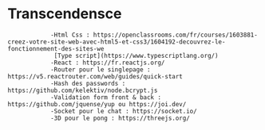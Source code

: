 # Transcendensce
                -Html Css : https://openclassrooms.com/fr/courses/1603881-creez-votre-site-web-avec-html5-et-css3/1604192-decouvrez-le-fonctionnement-des-sites-we
                 [Type script](https://www.typescriptlang.org/)
                -React : https://fr.reactjs.org/
                -Router pour le singlepage : https://v5.reactrouter.com/web/guides/quick-start
                -Hash des passwords : https://github.com/kelektiv/node.bcrypt.js
                -Validation form front & back : https://github.com/jquense/yup ou https://joi.dev/
                -Socket pour le chat : https://socket.io/
                -3D pour le pong : https://threejs.org/ 
